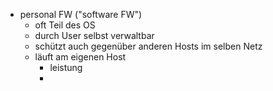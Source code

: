 - personal FW ("software FW") 
	- oft Teil des OS
	- durch User selbst verwaltbar
	- schützt auch gegenüber anderen Hosts im selben Netz
	- läuft am eigenen Host
		- leistung
		- 